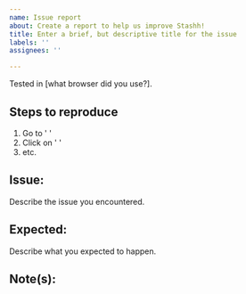 ```yaml
---
name: Issue report
about: Create a report to help us improve Stashh!
title: Enter a brief, but descriptive title for the issue
labels: ''
assignees: ''

---
```


Tested in [what browser did you use?].

## Steps to reproduce
1. Go to ' '
2. Click on ' '
3. etc.

## Issue:
Describe the issue you encountered. 

## Expected:
Describe what you expected to happen.

## Note(s):
